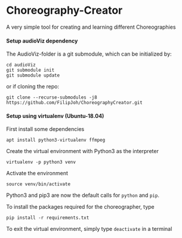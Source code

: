 # Choreography-Creator

A very simple tool for creating and learning different Choreographies

#### Setup audioViz dependency
The AudioViz-folder is a git submodule, which can be initialized by:
```
cd audioViz
git submodule init
git submodule update
```

or if cloning the repo:
```
git clone --recurse-submodules -j8 https://github.com/FilipJoh/ChoreographyCreator.git
```

#### Setup using virtualenv (Ubuntu-18.04)

First install some dependencies
```
apt install python3-virtualenv ffmpeg
```
Create the virtual environment with Python3 as the interpreter
```
virtualenv -p python3 venv
```
Activate the environment
```
source venv/bin/activate
```
Python3 and pip3 are now the default calls for `python` and `pip`.

To install the packages required for the choreographer, type
```
pip install -r requirements.txt
```
To exit the virtual environment, simply type `deactivate` in a terminal
